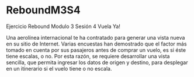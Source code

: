 # ReboundM3S4
Ejercicio Rebound Modulo 3 Sesión 4 Vuela Ya!

Una aerolínea internacional te ha contratado para generar una vista nueva en su sitio de Internet. Varias encuestas han demostrado que el factor más tomado en cuenta por sus pasajeros antes de comprar un vuelo, es si éste tiene escalas, o no. Por esta razón, se requiere desarrollar una vista sencilla, que permita ingresar los datos de origen y destino, para desplegar en un itinerario si el vuelo tiene o no escala.